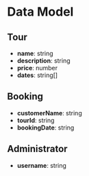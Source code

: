 # Data Model

## Tour

*   **name**: string
*   **description**: string
*   **price**: number
*   **dates**: string[]

## Booking

*   **customerName**: string
*   **tourId**: string
*   **bookingDate**: string

## Administrator

*   **username**: string
